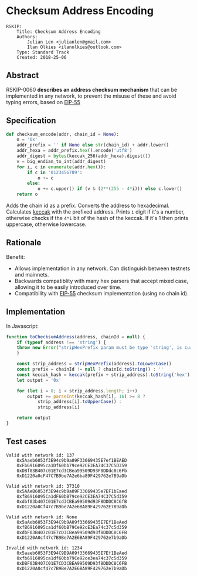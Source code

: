 # Checksum Address Encoding
```
RSKIP:
	Title: Checksum Address Encoding
	Authors:
		Julian Len <julianlen@gmail.com>
		Ilan Olkies <ilanolkies@outlook.com>
	Type: Standard Track
	Created: 2018-25-06
```
## Abstract

RSKIP-0060 **describes an address checksum mechanism** that can be implemented in any network, to prevent the misuse of these and avoid typing errors, based on [EIP-55](https://github.com/ethereum/EIPs/blob/master/EIPS/eip-55.md)

## Specification
```python
def checksum_encode(addr, chain_id = None):
    o = '0x'
    addr_prefix = '' if None else str(chain_id) + addr.lower()
    addr_hexa = addr_prefix.hex().encode('utf8')
    addr_digest = bytes(keccak_256(addr_hexa).digest())
    v = big_endian_to_int(addr_digest)
    for i, c in enumerate(addr.hex()):
        if c in '0123456789':
            o += c
        else:
            o += c.upper() if (v & (2**(255 - 4*i))) else c.lower()
    return o
 ```
Adds the chain id as a prefix. Converts the address to hexadecimal. Calculates [keccak](https://csrc.nist.gov/csrc/media/publications/fips/202/final/documents/fips_202_draft.pdf) with the prefixed address. Prints `i` digit if it's a number, otherwise checks if the `4*i` bit of the hash of the keccak. If it's 1 then prints uppercase, otherwise lowercase.

## Rationale
 
Benefit:
- Allows implementation in any network. Can distinguish between testnets and mainnets.
- Backwards compatiblity with many hex parsers that accept mixed case, allowing it to be easily introduced over time.
- Compatibility with [EIP-55](https://github.com/ethereum/EIPs/blob/master/EIPS/eip-55.md) checksum implementation (using no chain id).
 
## Implementation
In Javascript:
```javascript
function toChecksumAddress(address, chainId = null) {
    if (typeof address !== 'string') {
    throw new Error("stripHexPrefix param must be type 'string', is currently type " + (typeof address) + ".");
    }

    const strip_address = stripHexPrefix(address).toLowerCase()
    const prefix = chainId != null ? chainId.toString() : ''
    const keccak_hash = keccak(prefix + strip_address).toString('hex')
    let output = '0x'

    for (let i = 0; i < strip_address.length; i++)
        output += parseInt(keccak_hash[i], 16) >= 8 ?
            strip_address[i].toUpperCase() :
            strip_address[i]

    return output
}
```

## Test cases

```
Valid with network id: 137
    0x5Aaeb6053f3E94c9b9a09F33669435E7ef1BEAED
    0xFb6916095ca1Df60bb79ce92CE3EA74C37C5D359
    0xDBf03B407c01E7cd3CBea99509D93F8DDdc8c6Fb
    0xD1220a0cF47C7B9be7A2e6ba89F429762e7B9aDb

Valid with network id: 37310
    0x5AAeB6053f3E94c9b9a09F33669435e7EF1bEaed
    0xfB6916095Ca1dF60bB79ce92CE3EA74C37C5d359
    0xdbf03b407C01E7cd3CBEa99509d93F8DDDC8C6fB
    0xD1220a0Cf47c7B9be7A2e6BA89F429762E7B9aDb

Valid with network id: None
    0x5aAeb6053F3E94C9b9A09f33669435E7Ef1BeAed
    0xfB6916095ca1df60bB79Ce92cE3Ea74c37c5d359
    0xdbF03B407c01E7cD3CBea99509d93f8DDDC8C6FB
    0xD1220A0cf47c7B9Be7A2E6BA89F429762e7b9aDb

Invalid with network id: 1234
    0x5aaeb6053F3E94C9B9A09f33669435E7Ef1BeAed
    0xfb6916095ca1df60bb79Ce92ce3ea74c37c5d359
    0xDBF03B407C01E7CD3CBEA99509D93f8DDDC8C6FB
    0xD1220A0cf47c7B9Be7A2E6BA89F429762e7b9aDb
```
